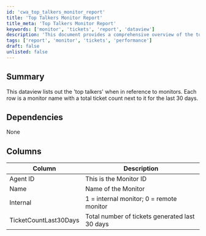 ```yaml
---
id: 'cwa_top_talkers_monitor_report'
title: 'Top Talkers Monitor Report'
title_meta: 'Top Talkers Monitor Report'
keywords: ['monitor', 'tickets', 'report', 'dataview']
description: 'This document provides a comprehensive overview of the top talkers in reference to monitors, detailing the total ticket count for each monitor over the last 30 days. It includes a breakdown of monitor names and their corresponding ticket counts, offering insights into monitoring performance.'
tags: ['report', 'monitor', 'tickets', 'performance']
draft: false
unlisted: false
---
```

## Summary

This dataview lists out the 'top talkers' when in reference to monitors. Each row is a monitor name with a total ticket count next to it for the last 30 days.

## Dependencies

None

## Columns

| Column                     | Description                                         |
|---------------------------|-----------------------------------------------------|
| Agent ID                  | This is the Monitor ID                              |
| Name                      | Name of the Monitor                                 |
| Internal                  | 1 = internal monitor; 0 = remote monitor           |
| TicketCountLast30Days     | Total number of tickets generated last 30 days      |




